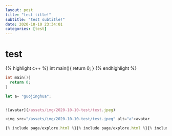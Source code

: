 ```yaml
---
layout: post
title: "test title!"
subtitle: "test subtitle!"
date: 2020-10-10 23:34:01
categories: [test]
---
```


<!-- 记得md文件的文件名一定要加上日期(eg:2020-10-10-filename) ,但最终博客显示的日期是上面data的数据-->

# test

{% highlight c++ %}
int main(){
return 0;
}
{% endhighlight %}

```c++
int main(){
  return 0;
}
```

```js
let a= "guojinghua";


![avatar](/assets/img/2020-10-10-test/test.jpeg)

<img src="/assets/img/2020-10-10-test/test.jpeg" alt="a">avatar

{% include page/explore.html %}{% include page/explore.html %}{% include page/explore.html %}
```
